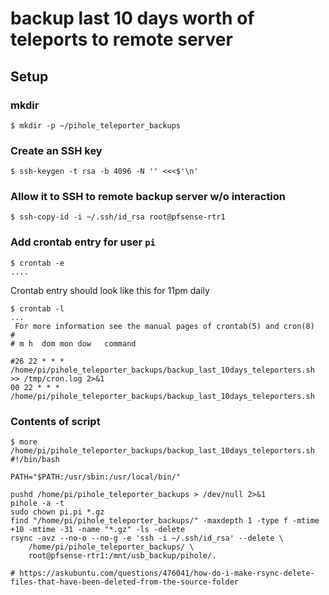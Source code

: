# backup last 10 days worth of teleports to remote server

## Setup

### mkdir
```
$ mkdir -p ~/pihole_teleporter_backups
```

### Create an SSH key
```
$ ssh-keygen -t rsa -b 4096 -N '' <<<$'\n'
```

### Allow it to SSH to remote backup server w/o interaction
```
$ ssh-copy-id -i ~/.ssh/id_rsa root@pfsense-rtr1
```

### Add crontab entry for user `pi`
```
$ crontab -e
....
```

Crontab entry should look like this for 11pm daily
```
$ crontab -l
...
 For more information see the manual pages of crontab(5) and cron(8)
#
# m h  dom mon dow   command

#26 22 * * * /home/pi/pihole_teleporter_backups/backup_last_10days_teleporters.sh >> /tmp/cron.log 2>&1
00 22 * * * /home/pi/pihole_teleporter_backups/backup_last_10days_teleporters.sh
```

### Contents of script
```
$ more /home/pi/pihole_teleporter_backups/backup_last_10days_teleporters.sh
#!/bin/bash

PATH="$PATH:/usr/sbin:/usr/local/bin/"

pushd /home/pi/pihole_teleporter_backups > /dev/null 2>&1
pihole -a -t
sudo chown pi.pi *.gz
find "/home/pi/pihole_teleporter_backups/" -maxdepth 1 -type f -mtime +10 -mtime -31 -name "*.gz" -ls -delete
rsync -avz --no-o --no-g -e 'ssh -i ~/.ssh/id_rsa' --delete \
	/home/pi/pihole_teleporter_backups/ \
	root@pfsense-rtr1:/mnt/usb_backup/pihole/.

# https://askubuntu.com/questions/476041/how-do-i-make-rsync-delete-files-that-have-been-deleted-from-the-source-folder
```
